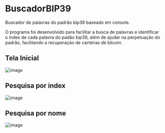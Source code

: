 # BuscadorBIP39
Buscador de palavras do padrão bip39 baseado em console.

O programa foi desenvolvido para facilitar a busca de palavras e identificar o index de cada palavra do padão bip39, além de ajudar na perpetuação do padrão, facilitando a recuperação de carteiras de bitcoin.

## Tela Inicial

![image](https://github.com/user-attachments/assets/60c7c572-db44-419c-a324-430a11f8ebcc)


## Pesquisa por index

![image](https://github.com/user-attachments/assets/b03a1ef4-2f45-4613-801f-7be2593730df)



## Pesquisa por nome

![image](https://github.com/user-attachments/assets/e044ab2a-d892-4dfb-a347-a0bd6d45297e)

